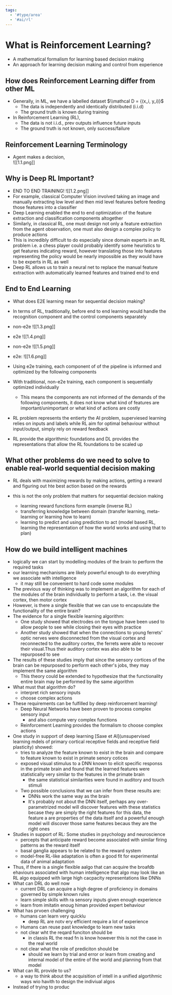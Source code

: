 ```yaml
---
tags:
  - '#type/area'
  - '#ai/rl'
---
```


# What is Reinforcement Learning?

- A mathematical formalism for learning based decision making
- An approach for learning decision making and control from experience

## How does Reinforcement Learning differ from other ML

- Generally, in ML, we have a labelled dataset $\\mathcal D = {(x_i, y_i)}$
  - The data is independently and identically distributed (i.i.d)
  - The ground truth is known during training
- In Reinforcement Learning (RL),
  - The data is not i.i.d., prev outputs influence future inputs
  - The ground truth is not known, only success/failure

## Reinforcement Learning Terminology

- Agent makes a decision,\
  !\[\[1.1.png\]\]

## Why is Deep RL Important?

- END TO END TRAINING!
  !\[\[1.2.png\]\]
- For example, classical Computer Vision involved taking an image and manually extracting low level and then mid level features before feeding those features into a classifier
- Deep Learning enabled the end to end optimization of the feature extraction and classification components altogether
- Similarly, in classical RL, one must design not only a feature extraction from the agent observation, one must also design a complex policy to produce actions
- This is incredibly difficult to do especially since domain experts in an RL problem i.e. a chess player could probably identify some heuristics to get features indicating reward, however translating those into features representing the policy would be nearly impossible as they would have to be experts in RL as well
- Deep RL allows us to train a neural net to replace the manual feature extraction with automatically learned features and trained end to end

## End to End Learning

- What does E2E learning mean for sequential decision making?

- In terms of RL, traditionally, before end to end learning would handle the recognition component and the control components separately

- non-e2e
  !\[\[1.3.png\]\]

- e2e
  !\[\[1.4.png\]\]

- non-e2e
  !\[\[1.5.png\]\]

- e2e:
  !\[\[1.6.png\]\]

- Using e2e training, each component of of the pipeline is informed and optimized by the following components

- With traditional, non-e2e training, each component is sequentially optimized individually

  - This means the components are not informed of the demands of the following components, it does not know what kind of features are important/unimportant or what kind of actions are costly

- RL problem represents the entierty the AI problem, superviesed learning relies on inputs and labels while RL aim for optimal behaviour without input/output, simply rely on reward feedback

- RL provide the algorithmic foundations and DL provides the representations that allow the RL foundations to be scaled up

## What other problems do we need to solve to enable real-world sequential decision making

- RL deals with maximizing rewards by making actions, getting a reward and figuring out hte best action based on the rewards

- this is not the only problem that matters for sequential decision making

  - learning reward functions form example (inverse RL)
  - transferring knowledge between domain (transfer learning, meta-learning or learning how to learn)
  - learning to predict and using prediction to act (model based RL, learning the representation of how the world works and using that to plan)

## How do we build intelligent machines

- logically we can start by modelling modules of the brain to perform the required tasks
- our learning mechanisms are likely powerful enough to do everything we associate with intelligence
  - it may still be convenient to hard code some modules
- The previous way of thinking was to implement an algorithm for each of the modules of the brain individually to perform a task, i.e. the visual cortex, then motor cortex
- However, is there a single flexible that we can use to encapsulate the functionality of the entire brain?
- The evidence for a single flexible learning algorithm:
  - One study showed that electrodes on the tongue have been used to allow people to see while closing their eyes with practice
  - Another study showed that when the connections to young ferrets' optic nerves were disconnected from the visual cortex and reconnected to the auditory cortex, the ferrets were able to recover their visual.Thus their auditory cortex was also able to be repurposed to see
- The results of these studies imply that since the sensory cortices of the brain can be repurposed to perform each other's jobs, they may implement the same algorithm
  - This theory could be extended to hypothesize that the functionality entire brain may be performed by the same algorithm
- What must that algorithm do?
  - interpret rich sensory inputs
  - choose complex actions
- These requirements can be fulfilled by deep reinforcement learning!
  - Deep Neural Networks have been proven to process complex sensory input
    - and also compute very complex functions
  - Reinforcement Learning provides the formalism to choose complex actions
- One study in support of deep learning \[Saxe et Al\](unsupervised learning mdels of primary cortical receptive fields and receptive field plasticity) showed:
  - tries to analyze the feature known to exist in the brain and compare to feature known to exist in primate senory cotices
  - exposed visual stimulus to a DNN known to elicit specific responss in the primate brain and found that the learned features were statistically very similar to the features in the primate brain
    - the same statistical similarities were found in auditory and touch stimuli
  - Two possible conclusions that we can infer from these results are:
    - DNNs work the same way as the brain
    - It's probably not about the DNN itself, perhaps any over-parametrized model will discover features with these statistics becase they are simply the right features for this data, the feature a are properties of the data itself and a powerful enough model will discover those same features becaus they are the right ones
- Studies in support of RL: Some studies in psychology and neuroscience
  - percepts that anticipate reward become associated with similar firing patterns as the reward itself
  - basal ganglia appears to be related to the reward system
  - model-free RL-like adaptation is often a good fit for experimental data of animal adaptation
- Thus, if there is a single flexible aalgo that can acquire the broafdb ehaviours associated with human intelligence that algo may look like an RL algo equipped with large high cacpacity representations like DNNs
- What can DRL do well now
  - current DRL can acquire a high degree of proficiency in domains governed by simple known rules
  - learn simple skills with ra sensory inputs given enough experience
  - learn from imitatin enoug himan provided expert behaviour
- What has prvoen challenging
  - humans can learn very quicklu
    - deep RL are notv ery efficient require a lot of experience
  - Humans can reuse past knowledge to learn new tasks
  - not clear wht the reqard funciton should be
    - in classis RL the read fn is know however this is not the case in the real world
  - not clear what the role of prediciton should be
    - should we learn by trial and error or learn from creating and internal model of the entire of the world and planning from that model
- What can RL provide to us?
  - a way to think about the acquisition of intell in a unified algortihmic ways wio havith to design the indiviual algos
- Instead of trying to produc
